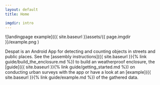 ```yaml
---
layout: default
title: Home

imgdir: intro
---
```


![landingpage example]({{ site.baseurl }}assets/{{ page.imgdir }}/example.png )

Despat is an Android App for detecting and counting objects in streets and public places.
See the [assembly instructions]({{ site.baseurl }}{% link guide/build_the_enclosure.md %}) to build an weatherproof enclosure, the [guide]({{ site.baseurl }}{% link guide/getting_started.md %}) on conducting urban surveys with the app or have a look at an [example]({{ site.baseurl }}{% link guide/example.md %}) of the gathered data.

<!--

<div class="posts">
  {% for post in paginator.posts %}
  <div class="post">
    <h1 class="post-title">
      <a href="{{ post.url }}">
        {{ post.title }}
      </a>
    </h1>

    <span class="post-date">{{ post.date | date_to_string }}</span>

    {{ post.content }}
  </div>
  {% endfor %}
</div>

<div class="pagination">
  {% if paginator.next_page %}
    <a class="pagination-item older" href="{{ site.baseurl }}page{{paginator.next_page}}">Older</a>
  {% else %}
    <span class="pagination-item older">Older</span>
  {% endif %}
  {% if paginator.previous_page %}
    {% if paginator.page == 2 %}
      <a class="pagination-item newer" href="{{ site.baseurl }}">Newer</a>
    {% else %}
      <a class="pagination-item newer" href="{{ site.baseurl }}page{{paginator.previous_page}}">Newer</a>
    {% endif %}
  {% else %}
    <span class="pagination-item newer">Newer</span>
  {% endif %}
</div>

-->